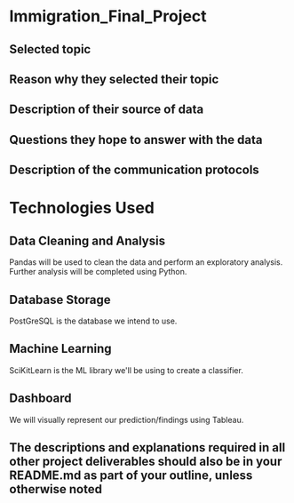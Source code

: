 # Immigration_Final_Project



## Selected topic
## Reason why they selected their topic 
## Description of their source of data
## Questions they hope to answer with the data
## Description of the communication protocols
# Technologies Used
## Data Cleaning and Analysis
Pandas will be used to clean the data and perform an exploratory analysis. Further analysis will be completed using Python.
## Database Storage
PostGreSQL is the database we intend to use.
## Machine Learning
SciKitLearn is the ML library we'll be using to create a classifier. 
## Dashboard
We will visually represent our prediction/findings using Tableau.

 
##  The descriptions and explanations required in all other project deliverables should also be in your README.md as part of your outline, unless otherwise noted
